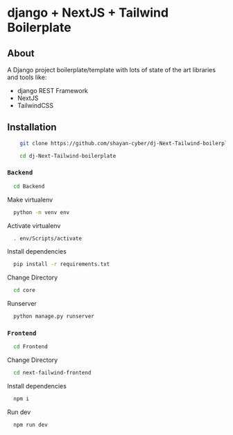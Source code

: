 
# django + NextJS + Tailwind Boilerplate



## About

A Django project boilerplate/template with lots of state of the art libraries and tools like:

- django REST Framework
- NextJS
- TailwindCSS



## Installation

```bash
    git clone https://github.com/shayan-cyber/dj-Next-Tailwind-boilerplate.git

```
```bash
    cd dj-Next-Tailwind-boilerplate
```



### `Backend`

```bash
  cd Backend
```

Make virtualenv

```bash
  python -m venv env
```

Activate virtualenv

```bash
  . env/Scripts/activate
```

Install dependencies

```bash
  pip install -r requirements.txt
```

Change Directory

```bash
  cd core
```

Runserver

```bash
  python manage.py runserver
```




### `Frontend`

```bash
  cd Frontend
```


Change Directory

```bash
  cd next-failwind-frontend
```

Install dependencies

```bash
  npm i
```

Run dev

```bash
  npm run dev
```
